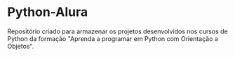 # Python-Alura
Repositório criado para armazenar os projetos desenvolvidos nos cursos de Python da formação "Aprenda a programar em Python com Orientação a Objetos".
